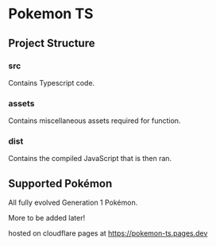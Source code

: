 # Pokemon TS

## Project Structure

### src

Contains Typescript code.

### assets

Contains miscellaneous assets required for function.

### dist

Contains the compiled JavaScript that is then ran.

## Supported Pokémon

All fully evolved Generation 1 Pokémon.

More to be added later!

hosted on cloudflare pages at
https://pokemon-ts.pages.dev